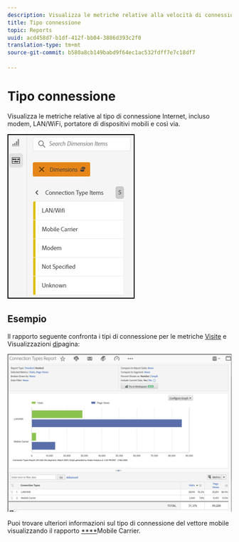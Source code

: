 ```yaml
---
description: Visualizza le metriche relative alla velocità di connessione Internet, ad esempio modem, LAN, traffico mobile e così via.
title: Tipo connessione
topic: Reports
uuid: acd458d7-b1df-412f-bb04-3886d393c2f0
translation-type: tm+mt
source-git-commit: b580a8cb149babd9f64ec1ac532fdff7e7c18df7

---
```



# Tipo connessione

Visualizza le metriche relative al tipo di connessione Internet, incluso modem, LAN/WiFi, portatore di dispositivi mobili e così via.

![type](assets/connection.png)

## Esempio

Il rapporto seguente confronta i tipi di connessione per le metriche [Visite](https://docs.adobe.com/content/help/en/analytics/components/variables/metrics/metrics-visit.html) e Visualizzazioni [di](https://docs.adobe.com/content/help/en/analytics/components/variables/dimensions-reports/reports-page-views.html)pagina:

![rapporto](assets/contype_compare.png)

Puoi trovare ulteriori informazioni sul tipo di connessione del vettore mobile visualizzando il rapporto [****](https://docs.adobe.com/content/help/en/analytics/components/variables/dimensions-reports/reports-mobile-carrier.html)Mobile Carrier.
